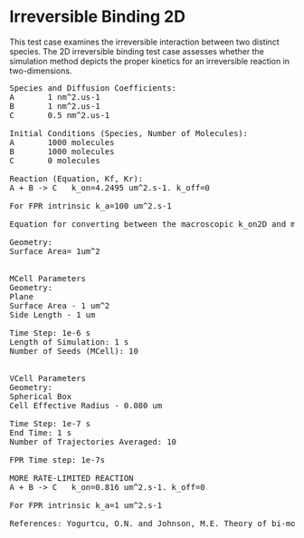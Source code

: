 # Irreversible Binding 2D

This test case examines the irreversible interaction between two distinct species. The 2D irreversible binding test case assesses whether the simulation method depicts the proper kinetics for an irreversible reaction in two-dimensions.        

<pre>
Species and Diffusion Coefficients:
A       1 nm^2.us-1
B       1 nm^2.us-1
C       0.5 nm^2.us-1

Initial Conditions (Species, Number of Molecules):
A       1000 molecules
B       1000 molecules
C       0 molecules

Reaction (Equation, Kf, Kr):
A + B -> C   k_on=4.2495 um^2.s-1. k_off=0

For FPR intrinsic k_a=100 um^2.s-1

Equation for converting between the macroscopic k_on2D and microscopic k_a2D is in Yogurtcu et al, 2015. Attached in matlab kon2D_value.m

Geometry:
Surface Area= 1um^2


MCell Parameters
Geometry:
Plane
Surface Area - 1 um^2
Side Length - 1 um

Time Step: 1e-6 s
Length of Simulation: 1 s
Number of Seeds (MCell): 10


VCell Parameters
Geometry:
Spherical Box
Cell Effective Radius - 0.080 um

Time Step: 1e-7 s
End Time: 1 s
Number of Trajectories Averaged: 10

FPR Time step: 1e-7s

MORE RATE-LIMITED REACTION
A + B -> C   k_on=0.816 um^2.s-1. k_off=0

For FPR intrinsic k_a=1 um^2.s-1

References: Yogurtcu, O.N. and Johnson, M.E. Theory of bi-molecular association dynamics in 2D for accurate model and experimental parameterization of binding rates, J Chem Phys. 143:084117 (2015).

</pre>
